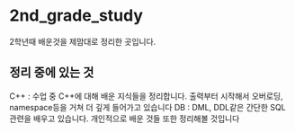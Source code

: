 # 2nd_grade_study
2학년때 배운것을 제맘대로 정리한 곳입니다.

## 정리 중에 있는 것
C++ : 수업 중 C++에 대해 배운 지식들을 정리합니다. 출력부터 시작해서 오버로딩, namespace등을 거쳐 더 깊게 들어가고 있습니다
DB : DML, DDL같은 간단한 SQL 관련을 배우고 있습니다. 개인적으로 배운 것들 또한 정리해볼 것입니다
